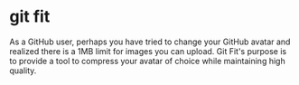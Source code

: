 # git fit

As a GitHub user, perhaps you have tried to change your GitHub avatar and realized there is a 1MB limit for images you can upload. Git Fit's purpose is to provide a tool to compress your avatar of choice while maintaining high quality.
